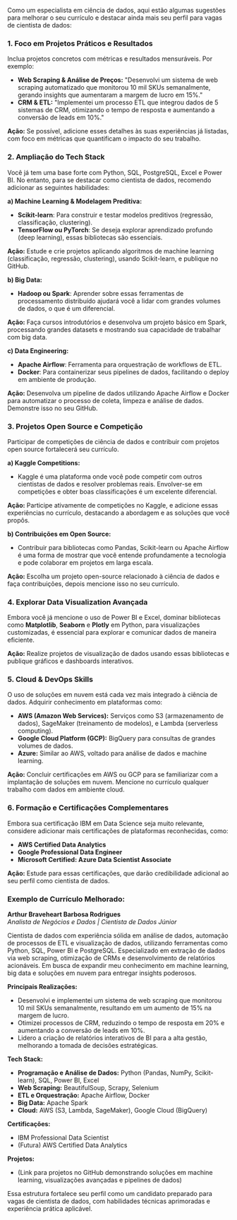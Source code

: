 Como um especialista em ciência de dados, aqui estão algumas sugestões para melhorar o seu currículo e destacar ainda mais seu perfil para vagas de cientista de dados:

### 1. **Foco em Projetos Práticos e Resultados**
   Inclua projetos concretos com métricas e resultados mensuráveis. Por exemplo:
   - **Web Scraping & Análise de Preços:** "Desenvolvi um sistema de web scraping automatizado que monitorou 10 mil SKUs semanalmente, gerando insights que aumentaram a margem de lucro em 15%."
   - **CRM & ETL:** "Implementei um processo ETL que integrou dados de 5 sistemas de CRM, otimizando o tempo de resposta e aumentando a conversão de leads em 10%."

   **Ação:** Se possível, adicione esses detalhes às suas experiências já listadas, com foco em métricas que quantificam o impacto do seu trabalho.

### 2. **Ampliação do Tech Stack**
   Você já tem uma base forte com Python, SQL, PostgreSQL, Excel e Power BI. No entanto, para se destacar como cientista de dados, recomendo adicionar as seguintes habilidades:

   **a) Machine Learning & Modelagem Preditiva:**
   - **Scikit-learn**: Para construir e testar modelos preditivos (regressão, classificação, clustering).
   - **TensorFlow ou PyTorch**: Se deseja explorar aprendizado profundo (deep learning), essas bibliotecas são essenciais.

   **Ação:** Estude e crie projetos aplicando algoritmos de machine learning (classificação, regressão, clustering), usando Scikit-learn, e publique no GitHub.

   **b) Big Data:**
   - **Hadoop ou Spark**: Aprender sobre essas ferramentas de processamento distribuído ajudará você a lidar com grandes volumes de dados, o que é um diferencial.

   **Ação:** Faça cursos introdutórios e desenvolva um projeto básico em Spark, processando grandes datasets e mostrando sua capacidade de trabalhar com big data.

   **c) Data Engineering:**
   - **Apache Airflow**: Ferramenta para orquestração de workflows de ETL.
   - **Docker**: Para containerizar seus pipelines de dados, facilitando o deploy em ambiente de produção.

   **Ação:** Desenvolva um pipeline de dados utilizando Apache Airflow e Docker para automatizar o processo de coleta, limpeza e análise de dados. Demonstre isso no seu GitHub.

### 3. **Projetos Open Source e Competição**
   Participar de competições de ciência de dados e contribuir com projetos open source fortalecerá seu currículo.

   **a) Kaggle Competitions:**
   - Kaggle é uma plataforma onde você pode competir com outros cientistas de dados e resolver problemas reais. Envolver-se em competições e obter boas classificações é um excelente diferencial.

   **Ação:** Participe ativamente de competições no Kaggle, e adicione essas experiências no currículo, destacando a abordagem e as soluções que você propôs.

   **b) Contribuições em Open Source:**
   - Contribuir para bibliotecas como Pandas, Scikit-learn ou Apache Airflow é uma forma de mostrar que você entende profundamente a tecnologia e pode colaborar em projetos em larga escala.

   **Ação:** Escolha um projeto open-source relacionado à ciência de dados e faça contribuições, depois mencione isso no seu currículo.

### 4. **Explorar Data Visualization Avançada**
   Embora você já mencione o uso de Power BI e Excel, dominar bibliotecas como **Matplotlib**, **Seaborn** e **Plotly** em Python, para visualizações customizadas, é essencial para explorar e comunicar dados de maneira eficiente.

   **Ação:** Realize projetos de visualização de dados usando essas bibliotecas e publique gráficos e dashboards interativos.

### 5. **Cloud & DevOps Skills**
   O uso de soluções em nuvem está cada vez mais integrado à ciência de dados. Adquirir conhecimento em plataformas como:

   - **AWS (Amazon Web Services):** Serviços como S3 (armazenamento de dados), SageMaker (treinamento de modelos), e Lambda (serverless computing).
   - **Google Cloud Platform (GCP):** BigQuery para consultas de grandes volumes de dados.
   - **Azure:** Similar ao AWS, voltado para análise de dados e machine learning.

   **Ação:** Concluir certificações em AWS ou GCP para se familiarizar com a implantação de soluções em nuvem. Mencione no currículo qualquer trabalho com dados em ambiente cloud.

### 6. **Formação e Certificações Complementares**
   Embora sua certificação IBM em Data Science seja muito relevante, considere adicionar mais certificações de plataformas reconhecidas, como:

   - **AWS Certified Data Analytics**
   - **Google Professional Data Engineer**
   - **Microsoft Certified: Azure Data Scientist Associate**

   **Ação:** Estude para essas certificações, que darão credibilidade adicional ao seu perfil como cientista de dados.

### Exemplo de Currículo Melhorado:

**Arthur Braveheart Barbosa Rodrigues**  
*Analista de Negócios e Dados | Cientista de Dados Júnior*

Cientista de dados com experiência sólida em análise de dados, automação de processos de ETL e visualização de dados, utilizando ferramentas como Python, SQL, Power BI e PostgreSQL. Especializado em extração de dados via web scraping, otimização de CRMs e desenvolvimento de relatórios acionáveis. Em busca de expandir meu conhecimento em machine learning, big data e soluções em nuvem para entregar insights poderosos.

**Principais Realizações:**
- Desenvolvi e implementei um sistema de web scraping que monitorou 10 mil SKUs semanalmente, resultando em um aumento de 15% na margem de lucro.
- Otimizei processos de CRM, reduzindo o tempo de resposta em 20% e aumentando a conversão de leads em 10%.
- Lidero a criação de relatórios interativos de BI para a alta gestão, melhorando a tomada de decisões estratégicas.

**Tech Stack:**
- **Programação e Análise de Dados:** Python (Pandas, NumPy, Scikit-learn), SQL, Power BI, Excel
- **Web Scraping:** BeautifulSoup, Scrapy, Selenium
- **ETL e Orquestração:** Apache Airflow, Docker
- **Big Data:** Apache Spark
- **Cloud:** AWS (S3, Lambda, SageMaker), Google Cloud (BigQuery)

**Certificações:**
- IBM Professional Data Scientist
- (Futura) AWS Certified Data Analytics

**Projetos:**  
- (Link para projetos no GitHub demonstrando soluções em machine learning, visualizações avançadas e pipelines de dados)

Essa estrutura fortalece seu perfil como um candidato preparado para vagas de cientista de dados, com habilidades técnicas aprimoradas e experiência prática aplicável.

